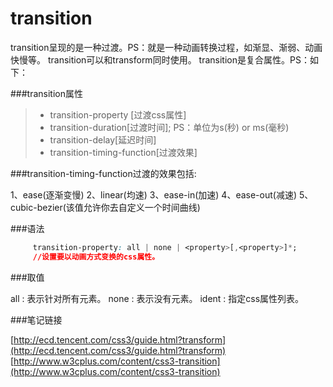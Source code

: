transition
==========

transition呈现的是一种过渡。PS：就是一种动画转换过程，如渐显、渐弱、动画快慢等。
transition可以和transform同时使用。
transition是复合属性。PS：如下：

###transition属性
> - transition-property [过渡css属性]
> - transition-duration[过渡时间]; PS：单位为s(秒) or ms(毫秒)
> - transition-delay[延迟时间]
> - transition-timing-function[过渡效果]

###transition-timing-function过渡的效果包括:

1、ease(逐渐变慢)
2、linear(均速)
3、ease-in(加速)
4、ease-out(减速)
5、cubic-bezier(该值允许你去自定义一个时间曲线)

###语法

```css
     transition-property: all | none | <property>[,<property>]*;
     //设置要以动画方式变换的css属性。
```

###取值

all : 表示针对所有元素。
none : 表示没有元素。
ident : 指定css属性列表。

###笔记链接

[http://ecd.tencent.com/css3/guide.html?transform](http://ecd.tencent.com/css3/guide.html?transform)
[http://www.w3cplus.com/content/css3-transition](http://www.w3cplus.com/content/css3-transition)



















